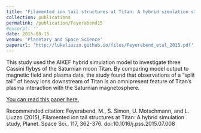 ```yaml
---
title: "Filamented ion tail structures at Titan: A hybrid simulation study"
collection: publications
permalink: /publication/Feyerabend15
#excerpt: ''
date: 2015-08-15
venue: 'Planetary and Space Science'
paperurl: 'http://lukeliuzzo.github.io/files/Feyerabend_etal_2015.pdf'
---
```

This study used the AIKEF hybrid simulation model to investigate three Cassini flybys of the Saturnian moon Titan. By comparing model output to magnetic field and plasma data, the study found that observations of a “split tail” of heavy ions downstream of Titan is an omnipresent feature of Titan’s plasma interaction with the Saturnian magnetosphere.

[You can read this paper here.](http://lukeliuzzo.github.io/files/Feyerabend_etal_15.pdf)

Recommended citation: Feyerabend, M., S. Simon, U. Motschmann, and L. Liuzzo (2015), Filamented ion tail structures at Titan: A hybrid simulation study, Planet. Space Sci., 117, 362-376. doi:10.1016/j.pss.2015.07.008
